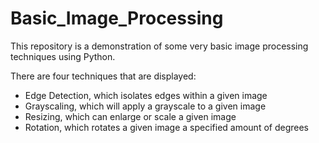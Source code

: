 # Basic_Image_Processing
This repository is a demonstration of some very basic image processing techniques using Python.

There are four techniques that are displayed:

- Edge Detection, which isolates edges within a given image
- Grayscaling, which will apply a grayscale to a given image
- Resizing, which can enlarge or scale a given image
- Rotation, which rotates a given image a specified amount of degrees

